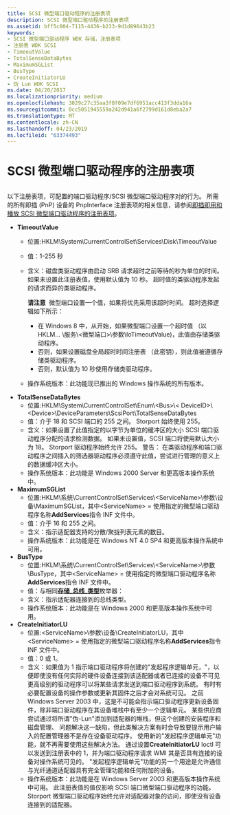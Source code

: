 ```yaml
---
title: SCSI 微型端口驱动程序的注册表项
description: SCSI 微型端口驱动程序的注册表项
ms.assetid: bff5c004-7115-4436-b233-9d1d89643b23
keywords:
- SCSI 微型端口驱动程序 WDK 存储，注册表项
- 注册表 WDK SCSI
- TimeoutValue
- TotalSenseDataBytes
- MaximumSGList
- BusType
- CreateInitiatorLU
- 伪 Lun WDK SCSI
ms.date: 04/20/2017
ms.localizationpriority: medium
ms.openlocfilehash: 3029c27c35aa3f8f09e7df6951acc413f3dda16a
ms.sourcegitcommit: 0cc5051945559a242d941a6f2799d161d8eba2a7
ms.translationtype: MT
ms.contentlocale: zh-CN
ms.lasthandoff: 04/23/2019
ms.locfileid: "63374493"
---
```

# <a name="registry-entries-for-scsi-miniport-drivers"></a>SCSI 微型端口驱动程序的注册表项


## <span id="ddk_registry_entries_for_scsi_miniport_drivers_kg"></span><span id="DDK_REGISTRY_ENTRIES_FOR_SCSI_MINIPORT_DRIVERS_KG"></span>


以下注册表项，可配置的端口驱动程序/SCSI 微型端口驱动程序对的行为。 所需的所有即插 (PnP) 设备的 PnpInterface 注册表项的相关信息，请参阅[即插即用和播放 SCSI 微型端口驱动程序的注册表项](registry-entries-for-plug-and-play-scsi-miniport-drivers.md)。

-   **TimeoutValue**
    -   位置:HKLM\\System\\CurrentControlSet\\Services\\Disk\\TimeoutValue
    -   值：1-255 秒
    -   含义：磁盘类驱动程序由启动 SRB 请求超时之前等待的秒为单位的时间。如果未设置此注册表值，使用默认值为 10 秒。 超时值的类驱动程序发起的请求而异的类驱动程序。

        **请注意**  微型端口设置一个值，如果将优先采用该超时时间。 超时选择逻辑如下所示：
        -   在 Windows 8 中，从开始，如果微型端口设置一个超时值 （以 HKLM... \\服务\\&lt;微型端口&gt;\\参数\\IoTimeoutValue)，此值由存储类驱动程序。
        -   否则，如果设置磁盘全局超时时间注册表 （此密钥），则此值被遵循存储类驱动程序。
        -   否则，默认值为 10 秒使用存储类驱动程序。

         

    -   操作系统版本：此功能现已推出的 Windows 操作系统的所有版本。

<!-- -->

-   **TotalSenseDataBytes**
    -   位置:HKLM\\System\\CurrentControlSet\\Enum\\&lt;Bus&gt;\\&lt; DeviceID&gt;\\&lt;Device&gt;\\DeviceParameters\\ScsiPort\\TotalSenseDataBytes
    -   值：介于 18 和 SCSI 端口的 255 之间。 Storport 始终使用 255。
    -   含义：如果设置了此值指定的以字节为单位的缓冲区的大小 SCSI 端口驱动程序分配的请求检测数据。 如果未设置值，SCSI 端口将使用默认大小为 18。 Storport 驱动程序始终允许 255。 警告： 在类驱动程序和端口驱动程序之间插入的筛选器驱动程序必须遵守此值，尝试进行管理的意义上的数据缓冲区大小。
    -   操作系统版本：此功能是 Windows 2000 Server 和更高版本操作系统中。
-   **MaximumSGList**
    -   位置:HKLM\\系统\\CurrentControlSet\\Services\\&lt;ServiceName&gt;\\参数\\设备\\MaximumSGList，其中&lt;ServiceName&gt; = 使用指定的微型端口驱动程序名称**AddServices**指令 INF 文件中。
    -   值：介于 16 和 255 之间。
    -   含义：指示适配器支持的分散/聚拢列表元素的数目。
    -   操作系统版本：此功能是在 Windows NT 4.0 SP4 和更高版本操作系统中可用。
-   **BusType**
    -   位置:HKLM\\系统\\CurrentControlSet\\Services\\&lt;ServiceName&gt;\\参数\\BusType，其中&lt;ServiceName&gt; = 使用指定的微型端口驱动程序名称**AddServices**指令 INF 文件中。
    -   值：与相同[**存储\_总线\_类型**](https://msdn.microsoft.com/library/windows/hardware/ff566356)枚举器：
    -   含义：指示适配器连接到的总线类型。
    -   操作系统版本：此功能是在 Windows 2000 和更高版本操作系统中可用。
-   **CreateInitiatorLU**
    -   位置:&lt;ServiceName&gt;\\参数\\设备\\CreateInitiatorLU，其中&lt;ServiceName&gt; = 使用指定的微型端口驱动程序名称**AddServices**指令 INF 文件中。
    -   值：0 或 1。
    -   含义：如果值为 1 指示端口驱动程序将创建的"发起程序逻辑单元，"，以便即使没有任何实际的硬件设备连接到该适配器或者已连接的设备不可见更高级别的驱动程序可以将某些请求发送到端口驱动程序到系统。 有时有必要配置设备的操作参数或更新其固件之后才会对系统可见。 之前 Windows Server 2003 中，这是不可能会指示端口驱动程序更新设备固件，除非端口驱动程序在其设备堆栈中有至少一个逻辑单元。 某些供应商尝试通过将所谓"伪-Lun"添加到适配器的堆栈，但这个创建的安装程序和磁盘管理、 问题解决这一缺陷，但此类解决方案有时会导致要提示用户输入的配置管理器不是存在设备驱动程序。 使用新的"发起程序逻辑单元"功能，就不再需要使用这些解决方法。 通过设置**CreateInitiatorLU** Ioctl 可以发送到注册表中的 1，并为端口驱动程序请求 WMI 其是否具有连接的设备对操作系统可见的。 "发起程序逻辑单元"功能的另一个用途是允许通信与光纤通道适配器具有完全管理功能和任何附加的设备。
    -   操作系统版本：此功能是在 Windows Server 2003 和更高版本操作系统中可用。 此注册表值的值仅影响 SCSI 端口微型端口驱动程序的功能。 Storport 微型端口驱动程序始终允许对适配器对象的访问，即使没有设备连接到的适配器。

 

 





